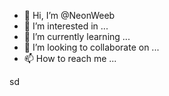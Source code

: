 - 👋 Hi, I’m @NeonWeeb
- 👀 I’m interested in ...
- 🌱 I’m currently learning ...
- 💞️ I’m looking to collaborate on ...
- 📫 How to reach me ...

<!---
NeonWeeb/NeonWeeb is a ✨ special ✨ repository because its `README.md` (this file) appears on your GitHub profile.
You can click the Preview link to take a look at your changes.
--->
sd
